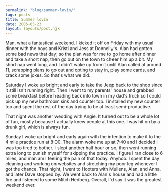 ```yaml
---
permalink: "blog/summer-lovin/"
tags: posts
title: Summer lovin'
date: 2005-05-23
layout: layouts/post.njk
---
```


Man, what a fantastical weekend. I kicked it off on Friday with my usual dinner with the boys and Kristi and Jess at Donnelly's. Alan had gotten some bad news that day, so the plan was for me to go home after dinner and take a short nap, then go out on the town to cheer him up a bit. My short nap went long, and I didn't wake up from it until Alan called at around 11, scrapping plans to go out and opting to stay in, play some cards, and crack some jokes. So that's what we did. 

Saturday I woke up bright and early to take the Jeep back to the shop since it still isn't running right. Then I went to my parents' house and grabbed some breakfast before heading back into town in my dad's truck so I could pick up my new bathroom sink and counter top. I installed my new counter top and spent the rest of the day trying to be at least semi-productive. 

That night was another wedding with Angie. It turned out to be a whole lot of fun, mostly because I actually knew people at this one. I was hit on by a drunk girl, which is always fun. 

Sunday I woke up bright and early again with the intention to make it to the 4 mile practice run at 8:00. The alarm woke me up at 7:40 and I decided I was too tired to bother. I slept another half hour or so, then went running extra long to punish myself for skipping the practice. I figure I ran close to 6 miles, and man am I feeling the pain of that today. Anyhoo. I spent the day cleaning and working on websites and stretching my poor leg whenever I got the chance. That night, I went to Hooters with Mullens, Alan, and Anna, and later Dave stopped by. We went back to Alan's house and had a little fire and listened to some Mitch Hedberg. Overall, I'd say it was the greatest weekend ever.